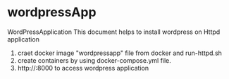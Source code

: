 # wordpressApp
WordPressApplication
This document helps to install wordpress on Httpd application
1. craet docker image "wordpressapp" file from docker and run-httpd.sh
2. create containers by using docker-compose.yml file. 
3. http://<instaceIP>:8000 to access wordpress application
